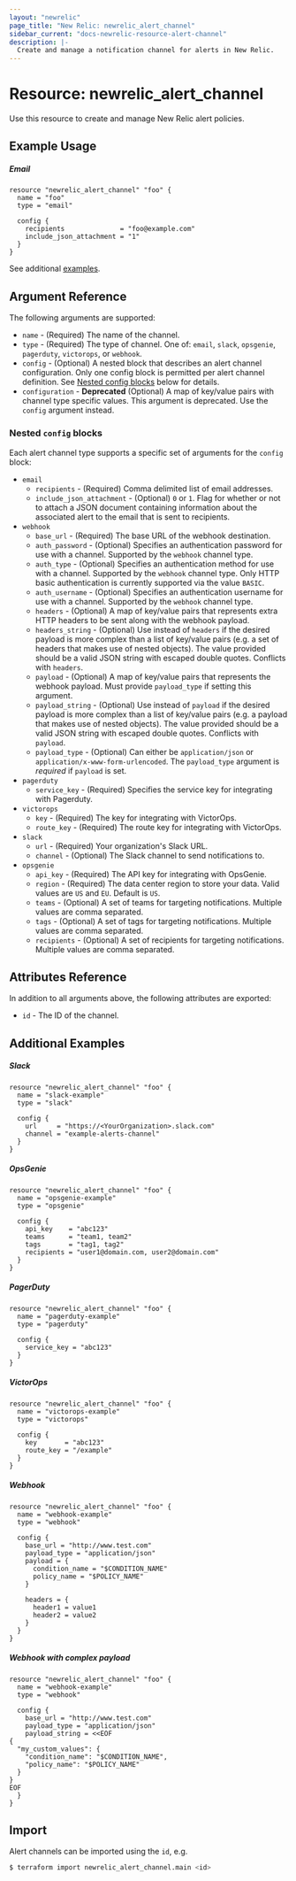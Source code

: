 ```yaml
---
layout: "newrelic"
page_title: "New Relic: newrelic_alert_channel"
sidebar_current: "docs-newrelic-resource-alert-channel"
description: |-
  Create and manage a notification channel for alerts in New Relic.
---
```


# Resource: newrelic\_alert\_channel

Use this resource to create and manage New Relic alert policies.

## Example Usage

##### Email
```hcl
resource "newrelic_alert_channel" "foo" {
  name = "foo"
  type = "email"

  config {
    recipients              = "foo@example.com"
    include_json_attachment = "1"
  }
}
```
See additional [examples](#additional-examples).

## Argument Reference

The following arguments are supported:

  * `name` - (Required) The name of the channel.
  * `type` - (Required) The type of channel.  One of: `email`, `slack`, `opsgenie`, `pagerduty`, `victorops`, or `webhook`.
  * `config` - (Optional) A nested block that describes an alert channel configuration.  Only one config block is permitted per alert channel definition.  See [Nested config blocks](#nested-config-blocks) below for details.
  * `configuration` - **Deprecated** (Optional) A map of key/value pairs with channel type specific values. This argument is deprecated.  Use the `config` argument instead.

### Nested `config` blocks

Each alert channel type supports a specific set of arguments for the `config` block:

  * `email`
    * `recipients` - (Required) Comma delimited list of email addresses.
    * `include_json_attachment` - (Optional) `0` or `1`. Flag for whether or not to attach a JSON document containing information about the associated alert to the email that is sent to recipients.
  * `webhook`
    * `base_url` - (Required) The base URL of the webhook destination.
    * `auth_password` - (Optional) Specifies an authentication password for use with a channel.  Supported by the `webhook` channel type.
    * `auth_type` - (Optional) Specifies an authentication method for use with a channel.  Supported by the `webhook` channel type.  Only HTTP basic authentication is currently supported via the value `BASIC`.
    * `auth_username` - (Optional) Specifies an authentication username for use with a channel.  Supported by the `webhook` channel type.
    * `headers` - (Optional) A map of key/value pairs that represents extra HTTP headers to be sent along with the webhook payload.
    * `headers_string` - (Optional) Use instead of `headers` if the desired payload is more complex than a list of key/value pairs (e.g. a set of headers that makes use of nested objects).  The value provided should be a valid JSON string with escaped double quotes. Conflicts with `headers`.
    * `payload` - (Optional) A map of key/value pairs that represents the webhook payload.  Must provide `payload_type` if setting this argument.
    * `payload_string` - (Optional) Use instead of `payload` if the desired payload is more complex than a list of key/value pairs (e.g. a payload that makes use of nested objects).  The value provided should be a valid JSON string with escaped double quotes. Conflicts with `payload`.
    * `payload_type` - (Optional) Can either be `application/json` or `application/x-www-form-urlencoded`. The `payload_type` argument is _required_ if `payload` is set.
  * `pagerduty`
    * `service_key` - (Required) Specifies the service key for integrating with Pagerduty.
  * `victorops`
    * `key` - (Required) The key for integrating with VictorOps.
    * `route_key` - (Required) The route key for integrating with VictorOps.
  * `slack`
    * `url` - (Required) Your organization's Slack URL.
    * `channel` - (Optional) The Slack channel to send notifications to.
  * `opsgenie`
    * `api_key` - (Required) The API key for integrating with OpsGenie.
    * `region` - (Required) The data center region to store your data.  Valid values are `US` and `EU`.  Default is `US`.
    * `teams` - (Optional) A set of teams for targeting notifications. Multiple values are comma separated.
    * `tags` - (Optional) A set of tags for targeting notifications. Multiple values are comma separated.
    * `recipients` - (Optional) A set of recipients for targeting notifications.  Multiple values are comma separated.

## Attributes Reference

In addition to all arguments above, the following attributes are exported:

  * `id` - The ID of the channel.

## Additional Examples

##### Slack
```hcl
resource "newrelic_alert_channel" "foo" {
  name = "slack-example"
  type = "slack"

  config {
    url     = "https://<YourOrganization>.slack.com"
    channel = "example-alerts-channel"
  }
}
```

##### OpsGenie
```hcl
resource "newrelic_alert_channel" "foo" {
  name = "opsgenie-example"
  type = "opsgenie"

  config {
    api_key    = "abc123"
    teams      = "team1, team2"
    tags       = "tag1, tag2"
    recipients = "user1@domain.com, user2@domain.com"
  }
}
```

##### PagerDuty
```hcl
resource "newrelic_alert_channel" "foo" {
  name = "pagerduty-example"
  type = "pagerduty"

  config {
    service_key = "abc123"
  }
}
```

##### VictorOps
```hcl
resource "newrelic_alert_channel" "foo" {
  name = "victorops-example"
  type = "victorops"

  config {
    key       = "abc123"
    route_key = "/example"
  }
}
```

##### Webhook
```hcl
resource "newrelic_alert_channel" "foo" {
  name = "webhook-example"
  type = "webhook"

  config {
    base_url = "http://www.test.com"
    payload_type = "application/json"
    payload = {
      condition_name = "$CONDITION_NAME"
      policy_name = "$POLICY_NAME"
    }

    headers = {
      header1 = value1
      header2 = value2
    }
  }
}
```

##### Webhook with complex payload
```hcl
resource "newrelic_alert_channel" "foo" {
  name = "webhook-example"
  type = "webhook"

  config {
    base_url = "http://www.test.com"
    payload_type = "application/json"
    payload_string = <<EOF
{
  "my_custom_values": {
    "condition_name": "$CONDITION_NAME",
    "policy_name": "$POLICY_NAME"
  }
}
EOF
  }
}
```

## Import

Alert channels can be imported using the `id`, e.g.

```bash
$ terraform import newrelic_alert_channel.main <id>
```
